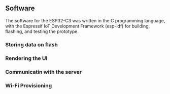 ## Software

The software for the ESP32-C3 was written in the C programming language, with the Espressif IoT Development Framework (esp-idf) for building, flashing, and testing the prototype.

### Storing data on flash 

### Rendering the UI

### Communicatin with the server

### Wi-Fi Provisioning
